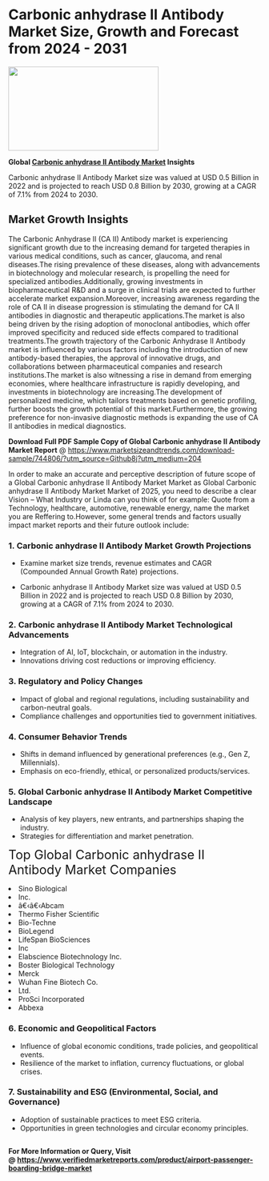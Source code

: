 <H1>Carbonic anhydrase II Antibody Market Size, Growth and Forecast from 2024 - 2031</H1><img class="aligncenter size-medium wp-image-584254" src="https://thirdeyenews.in/wp-content/uploads/2024/09/Global-Market-Research-300x168.jpeg" alt="" width="300" height="168" /><p><strong>Global&nbsp;<a href="https://www.marketsizeandtrends.com/download-sample/744806/?utm_source=Github8j?utm_medium=204">Carbonic anhydrase II Antibody Market</a> Insights</strong></p><p>Carbonic anhydrase II Antibody Market size was valued at USD 0.5 Billion in 2022 and is projected to reach USD 0.8 Billion by 2030, growing at a CAGR of 7.1% from 2024 to 2030.</p><p><h2>Market Growth Insights</h2> The Carbonic Anhydrase II (CA II) Antibody market is experiencing significant growth due to the increasing demand for targeted therapies in various medical conditions, such as cancer, glaucoma, and renal diseases.The rising prevalence of these diseases, along with advancements in biotechnology and molecular research, is propelling the need for specialized antibodies.Additionally, growing investments in biopharmaceutical R&D and a surge in clinical trials are expected to further accelerate market expansion.Moreover, increasing awareness regarding the role of CA II in disease progression is stimulating the demand for CA II antibodies in diagnostic and therapeutic applications.The market is also being driven by the rising adoption of monoclonal antibodies, which offer improved specificity and reduced side effects compared to traditional treatments.The growth trajectory of the Carbonic Anhydrase II Antibody market is influenced by various factors including the introduction of new antibody-based therapies, the approval of innovative drugs, and collaborations between pharmaceutical companies and research institutions.The market is also witnessing a rise in demand from emerging economies, where healthcare infrastructure is rapidly developing, and investments in biotechnology are increasing.The development of personalized medicine, which tailors treatments based on genetic profiling, further boosts the growth potential of this market.Furthermore, the growing preference for non-invasive diagnostic methods is expanding the use of CA II antibodies in medical diagnostics.<p><span class=""><strong>Download Full PDF Sample Copy of Global Carbonic anhydrase II Antibody Market Report</strong> @ <a href="https://www.marketsizeandtrends.com/download-sample/744806/?utm_source=Github8j?utm_medium=204" target="_blank">https://www.marketsizeandtrends.com/download-sample/744806/?utm_source=Github8j?utm_medium=204</a></span></p><p>In order to make an accurate and perceptive description of future scope of a Global&nbsp;Carbonic anhydrase II Antibody Market Market as Global&nbsp;Carbonic anhydrase II Antibody Market Market of 2025, you need to describe a clear Vision &ndash; What Industry or Linda can you think of for example: Quote from a Technology, healthcare, automotive, renewable energy, name the market you are Reffering to.However, some general trends and factors usually impact market reports and their future outlook include:</p><h3>1.&nbsp;<strong>Carbonic anhydrase II Antibody Market Growth Projections</strong></h3><ul><li>Examine market size trends, revenue estimates and CAGR (Compounded Annual Growth Rate) projections.</li><li><p>Carbonic anhydrase II Antibody Market size was valued at USD 0.5 Billion in 2022 and is projected to reach USD 0.8 Billion by 2030, growing at a CAGR of 7.1% from 2024 to 2030.</p></li></ul><h3>2.&nbsp;<strong>Carbonic anhydrase II Antibody Market Technological Advancements</strong></h3><ul><li>Integration of AI, IoT, blockchain, or automation in the industry.</li><li>Innovations driving cost reductions or improving efficiency.</li></ul><h3>3.&nbsp;<strong>Regulatory and Policy Changes</strong></h3><ul><li>Impact of global and regional regulations, including sustainability and carbon-neutral goals.</li><li>Compliance challenges and opportunities tied to government initiatives.</li></ul><h3>4.&nbsp;<strong>Consumer Behavior Trends</strong></h3><ul><li>Shifts in demand influenced by generational preferences (e.g., Gen Z, Millennials).</li><li>Emphasis on eco-friendly, ethical, or personalized products/services.</li></ul><h3>5.&nbsp;<strong>Global Carbonic anhydrase II Antibody Market Competitive Landscape</strong></h3><ul><li>Analysis of key players, new entrants, and partnerships shaping the industry.</li><li>Strategies for differentiation and market penetration.</li></ul><p data-pm-slice="1 1 []"><span style="color: inherit; font-family: inherit; font-size: 25px;">Top Global Carbonic anhydrase II Antibody Market Companies</span></p><div class="" data-test-id=""><p><li>Sino Biological</li><li> Inc.</li><li> â€‹â€‹Abcam</li><li> Thermo Fisher Scientific</li><li> Bio-Techne</li><li> BioLegend</li><li> LifeSpan BioSciences</li><li> Inc</li><li> Elabscience Biotechnology Inc.</li><li> Boster Biological Technology</li><li> Merck</li><li> Wuhan Fine Biotech Co.</li><li> Ltd.</li><li> ProSci Incorporated</li><li> Abbexa</li></p></div><h3>6.&nbsp;<strong>Economic and Geopolitical Factors</strong></h3><ul><li>Influence of global economic conditions, trade policies, and geopolitical events.</li><li>Resilience of the market to inflation, currency fluctuations, or global crises.</li></ul><h3>7.&nbsp;<strong>Sustainability and ESG (Environmental, Social, and Governance)</strong></h3><ul><li>Adoption of sustainable practices to meet ESG criteria.</li><li>Opportunities in green technologies and circular economy principles.</li></ul><h2><strong style="font-size: 14px;">For More Information or Query, Visit @&nbsp;</strong><a style="background-color: #ffffff; font-size: 14px;" href="https://www.marketsizeandtrends.com/report/carbonic-anhydrase-ii-antibody-market/" target="_blank">https://www.verifiedmarketreports.com/product/airport-passenger-boarding-bridge-market</a></h2>